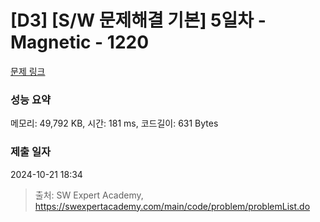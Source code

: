 # [D3] [S/W 문제해결 기본] 5일차 - Magnetic - 1220 

[문제 링크](https://swexpertacademy.com/main/code/problem/problemDetail.do?contestProbId=AV14hwZqABsCFAYD) 

### 성능 요약

메모리: 49,792 KB, 시간: 181 ms, 코드길이: 631 Bytes

### 제출 일자

2024-10-21 18:34



> 출처: SW Expert Academy, https://swexpertacademy.com/main/code/problem/problemList.do